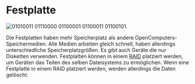 # Festplatte

![01010011 01110000 01100001 01100011 01100101.](oredict:oc:hdd1)

Die Festplatten haben mehr Speicherplatz als andere OpenComputers-Speichermedien. Alle Medien arbeiten gleich schnell, haben allerdings unterschiedliche Speicherplatzgrößen. Es gibt auch Geräte die nur Disketten verwenden. Festplatten können in einem [RAID](../block/raid.md) platziert werden, um Geräten das Teilen des selben Dateisystems zu ermöglichen. Wenn eine Festplatte in einem RAID platziert werden, werden allerdings die Daten gelöscht.
